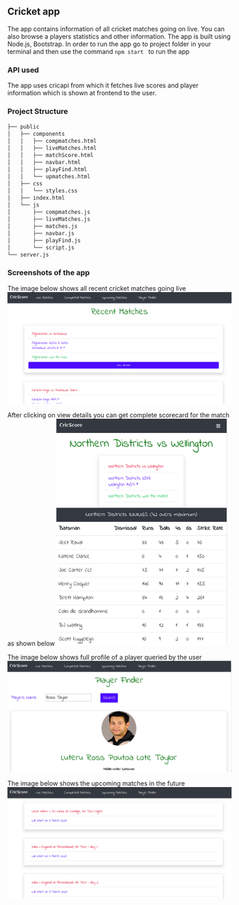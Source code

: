 ## Cricket app 

The app contains information of all cricket matches going on live. You can also browse a players statistics and other information. The app is built using Node.js, Bootstrap. In order to run the app go to project folder in your terminal and then use the command ```npm start ``` to run the app

### API used
The app uses cricapi from which it fetches live scores and player information which is shown at frontend to the user. 

### Project Structure
``` .
├── public
│   ├── components
│   │   ├── compmatches.html
│   │   ├── liveMatches.html
│   │   ├── matchScore.html
│   │   ├── navbar.html
│   │   ├── playFind.html
│   │   └── upmatches.html
│   ├── css
│   │   └── styles.css
│   ├── index.html
│   └── js
│       ├── compmatches.js
│       ├── liveMatches.js
│       ├── matches.js
│       ├── navbar.js
│       ├── playFind.js
│       └── script.js
└── server.js
```
### Screenshots of the app

The image below shows all recent cricket matches going live
![Alt text](./images/cricapp1.png?raw=true "Live Matches Information")

After clicking on view details you can get complete scorecard for the match as shown below
![Alt text](./images/cricapp6.png?raw=true "Live Matches Information")

The image below shows full profile of a player queried by the user
![Alt text](./images/cricapp3.png?raw=true "Player Finder")

The image below shows the upcoming matches in the future
![Alt text](./images/cricapp5.png?raw=true "Player Finder")

